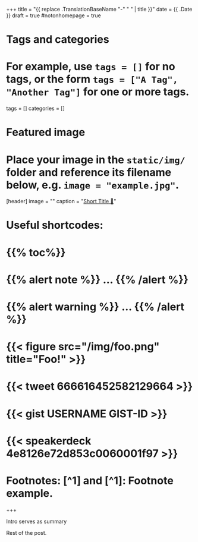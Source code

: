 +++
title = "{{ replace .TranslationBaseName "-" " " | title }}"
date = {{ .Date }}
draft = true
#notonhomepage = true

# Tags and categories
# For example, use `tags = []` for no tags, or the form `tags = ["A Tag", "Another Tag"]` for one or more tags.
tags = []
categories = []

# Featured image
# Place your image in the `static/img/` folder and reference its filename below, e.g. `image = "example.jpg"`.
[header]
image = ""
caption = "[Short Title :link:](https://commons.wikimedia.org 'Attribution')"


# Useful shortcodes:
# {{% toc%}}
# {{% alert note %}} ... {{% /alert %}}
# {{% alert warning %}} ... {{% /alert %}}
# {{< figure src="/img/foo.png" title="Foo!" >}}
# {{< tweet 666616452582129664 >}}
# {{< gist USERNAME GIST-ID  >}}
# {{< speakerdeck 4e8126e72d853c0060001f97 >}}

# Footnotes: [^1] and [^1]: Footnote example.
+++

Intro serves as summary

<!--more-->

Rest of the post.